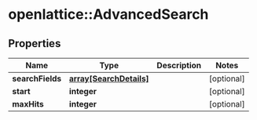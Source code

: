 # openlattice::AdvancedSearch

## Properties
Name | Type | Description | Notes
------------ | ------------- | ------------- | -------------
**searchFields** | [**array[SearchDetails]**](SearchDetails.md) |  | [optional] 
**start** | **integer** |  | [optional] 
**maxHits** | **integer** |  | [optional] 


